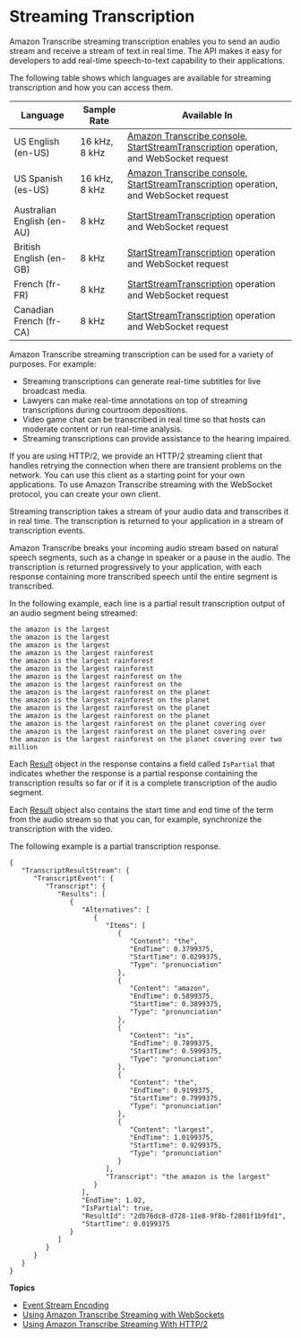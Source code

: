# Streaming Transcription<a name="streaming"></a>

Amazon Transcribe streaming transcription enables you to send an audio stream and receive a stream of text in real time\. The API makes it easy for developers to add real\-time speech\-to\-text capability to their applications\.

The following table shows which languages are available for streaming transcription and how you can access them\.


| Language | Sample Rate | Available In | 
| --- | --- | --- | 
| US English \(en\-US\) | 16 kHz, 8 kHz | [Amazon Transcribe console](https://console.aws.amazon.com/transcribe/), [StartStreamTranscription](API_streaming_StartStreamTranscription.md) operation, and WebSocket request | 
| US Spanish \(es\-US\) | 16 kHz, 8 kHz | [Amazon Transcribe console](https://console.aws.amazon.com/transcribe/), [StartStreamTranscription](API_streaming_StartStreamTranscription.md) operation, and WebSocket request | 
| Australian English \(en\-AU\) | 8 kHz | [StartStreamTranscription](API_streaming_StartStreamTranscription.md) operation and WebSocket request | 
| British English \(en\-GB\) | 8 kHz | [StartStreamTranscription](API_streaming_StartStreamTranscription.md) operation and WebSocket request | 
| French \(fr\-FR\) | 8 kHz | [StartStreamTranscription](API_streaming_StartStreamTranscription.md) operation and WebSocket request | 
| Canadian French \(fr\-CA\) | 8 kHz | [StartStreamTranscription](API_streaming_StartStreamTranscription.md) operation and WebSocket request | 

Amazon Transcribe streaming transcription can be used for a variety of purposes\. For example:
+ Streaming transcriptions can generate real\-time subtitles for live broadcast media\.
+ Lawyers can make real\-time annotations on top of streaming transcriptions during courtroom depositions\.
+ Video game chat can be transcribed in real time so that hosts can moderate content or run real\-time analysis\.
+ Streaming transcriptions can provide assistance to the hearing impaired\.

If you are using HTTP/2, we provide an HTTP/2 streaming client that handles retrying the connection when there are transient problems on the network\. You can use this client as a starting point for your own applications\. To use Amazon Transcribe streaming with the WebSocket protocol, you can create your own client\.

Streaming transcription takes a stream of your audio data and transcribes it in real time\. The transcription is returned to your application in a stream of transcription events\. 

Amazon Transcribe breaks your incoming audio stream based on natural speech segments, such as a change in speaker or a pause in the audio\. The transcription is returned progressively to your application, with each response containing more transcribed speech until the entire segment is transcribed\. 

In the following example, each line is a partial result transcription output of an audio segment being streamed: 

```
the amazon is the largest 
the amazon is the largest 
the amazon is the largest 
the amazon is the largest rainforest 
the amazon is the largest rainforest 
the amazon is the largest rainforest
the amazon is the largest rainforest on the 
the amazon is the largest rainforest on the 
the amazon is the largest rainforest on the planet 
the amazon is the largest rainforest on the planet 
the amazon is the largest rainforest on the planet 
the amazon is the largest rainforest on the planet 
the amazon is the largest rainforest on the planet covering over 
the amazon is the largest rainforest on the planet covering over 
the amazon is the largest rainforest on the planet covering over two million
```

Each [Result](https://docs.aws.amazon.com/transcribe/latest/dg/API_streaming_Result.html) object in the response contains a field called `IsPartial` that indicates whether the response is a partial response containing the transcription results so far or if it is a complete transcription of the audio segment\. 

Each [Result](https://docs.aws.amazon.com/transcribe/latest/dg/API_streaming_Result.html) object also contains the start time and end time of the term from the audio stream so that you can, for example, synchronize the transcription with the video\. 

The following example is a partial transcription response\. 

```
{
   "TranscriptResultStream": { 
      "TranscriptEvent": { 
         "Transcript": { 
            "Results": [ 
               { 
                  "Alternatives": [ 
                     { 
                        "Items": [ 
                           { 
                              "Content": "the",
                              "EndTime": 0.3799375,
                              "StartTime": 0.0299375,
                              "Type": "pronunciation"
                           },
                           { 
                              "Content": "amazon",
                              "EndTime": 0.5899375,
                              "StartTime": 0.3899375,
                              "Type": "pronunciation"
                           },
                           { 
                              "Content": "is",
                              "EndTime": 0.7899375,
                              "StartTime": 0.5999375,
                              "Type": "pronunciation"
                           },
                           { 
                              "Content": "the",
                              "EndTime": 0.9199375,
                              "StartTime": 0.7999375,
                              "Type": "pronunciation"
                           },
                           { 
                              "Content": "largest",
                              "EndTime": 1.0199375,
                              "StartTime": 0.9299375,
                              "Type": "pronunciation"
                           }
                        ],
                        "Transcript": "the amazon is the largest"
                     }
                  ],
                  "EndTime": 1.02,
                  "IsPartial": true,
                  "ResultId": "2db76dc8-d728-11e8-9f8b-f2801f1b9fd1",
                  "StartTime": 0.0199375
               }
            ]
         }
      }
   }
}
```

**Topics**
+ [Event Stream Encoding](event-stream.md)
+ [Using Amazon Transcribe Streaming with WebSockets](websocket.md)
+ [Using Amazon Transcribe Streaming With HTTP/2](how-streaming.md)